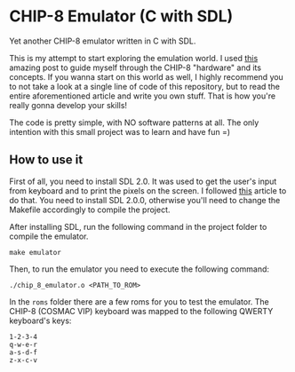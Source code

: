# CHIP-8 Emulator (C with SDL)
Yet another CHIP-8 emulator written in C with SDL.

This is my attempt to start exploring the emulation world. I used [this](https://tobiasvl.github.io/blog/write-a-chip-8-emulator/) amazing post to guide myself through the CHIP-8 "hardware" and its concepts. If you wanna start on this world as well, I highly recommend you to not take a look at a single line of code of this repository, but to read the entire aforementioned article and write you own stuff. That is how you're really gonna develop your skills!

The code is pretty simple, with NO software patterns at all. The only intention with this small project was to learn and have fun =)

## How to use it

First of all, you need to install SDL 2.0. It was used to get the user's input from keyboard and to print the pixels on the screen. I followed [this](https://medium.com/@edkins.sarah/set-up-sdl2-on-your-mac-without-xcode-6b0c33b723f7) article to do that. You need to install SDL 2.0.0, otherwise you'll need to change the Makefile accordingly to compile the project.

After installing SDL, run the following command in the project folder to compile the emulator.

```
make emulator
```

Then, to run the emulator you need to execute the following command:

```
./chip_8_emulator.o <PATH_TO_ROM>
```

In the `roms` folder there are a few roms for you to test the emulator. The CHIP-8 (COSMAC VIP) keyboard was mapped to the following QWERTY keyboard's keys:

```
1-2-3-4
q-w-e-r
a-s-d-f
z-x-c-v
